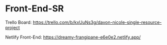 # Front-End-SR

Trello Board: https://trello.com/b/kxUuNs3g/davon-nicole-single-resource-project

Netlify Front-End: https://dreamy-frangipane-e6e0e2.netlify.app/

